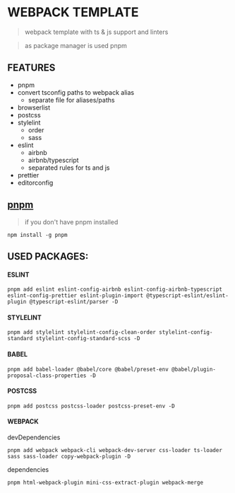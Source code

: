 # WEBPACK TEMPLATE
> webpack template with ts & js support and linters

> as package manager is used pnpm

## FEATURES
- pnpm
- convert tsconfig paths to webpack alias
  - separate file for aliases/paths
- browserlist
- postcss
- stylelint
  - order
  - sass
- eslint
  - airbnb
  - airbnb/typescript
  - separated rules for ts and js
- prettier
- editorconfig

## [pnpm](https://pnpm.io/)
> if you don't have pnpm installed
> 
`npm install -g pnpm`

## USED PACKAGES:

#### ESLINT
```
pnpm add eslint eslint-config-airbnb eslint-config-airbnb-typescript eslint-config-prettier eslint-plugin-import @typescript-eslint/eslint-plugin @typescript-eslint/parser -D
```
#### STYLELINT
```
pnpm add stylelint stylelint-config-clean-order stylelint-config-standard stylelint-config-standard-scss -D
```
#### BABEL
```
pnpm add babel-loader @babel/core @babel/preset-env @babel/plugin-proposal-class-properties -D
```
#### POSTCSS
```
pnpm add postcss postcss-loader postcss-preset-env -D
```
#### WEBPACK
devDependencies
```
pnpm add webpack webpack-cli webpack-dev-server css-loader ts-loader sass sass-loader copy-webpack-plugin -D
```
dependencies
```
pnpm html-webpack-plugin mini-css-extract-plugin webpack-merge
```